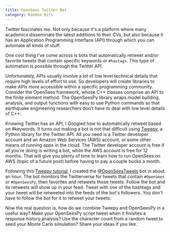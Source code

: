 ```yaml
---
title: OpenSees Twitter Bot
category: Random Bits
---
```


Twitter fascinates me. Not only because it's a platform where many academics
disseminate the latest additions to their CVs, but also because it has an
Application Programming Interface (API) through which you can automate all
kinds of stuff.

One cool thing I've come across is bots that automatically retweet and/or
favorite tweets that contain specific keywords or `#hastags`.
This type of automation is possible through the Twitter API.

Unfortunately, APIs usually involve a lot of low level technical details that
require high levels of effort to use. So developers will create libraries to
make APIs more accessible within a specific programming community. Consider
the OpenSees framework, whose C++ classes comprise an API to the finite
element method. The OpenSeesPy library wraps model building, analysis, and
output functions with easy to use Python commands so that earthquake
engineering researchers don't have to deal with low level details of C++.

Knowing Twitter has an API, I Googled how to automatically retweet based on
#keywords. It turns out making a bot is not that difficult using
[Tweepy](http://www.tweepy.org/), a
Python library for the Twitter API. All you need is a Twitter developer
account and an Amazon Web Services (AWS) account, or some other means of
running apps in the cloud. The Twitter developer account is free if all you're
doing is writing a bot, while the AWS account is free for 12 months. That will
give you plenty of time to learn how to run OpenSees on AWS (topic of a future
post) before having to pay a couple bucks a month.

Following this [Tweepy tutorial](https://realpython.com/twitter-bot-python-tweepy/),
I created the [@OpenSeesTweets](https://twitter.com/OpenSeesTweets) bot in about an
hour. The bot monitors the Twitterverse for tweets that contain `#OpenSees` or
`#OpenSeesPy`, then favorites and retweets those tweets. Follow the bot and its
retweets will show up in your feed. Tweet with one of the hashtags and your
tweet will be retweeted into the feeds of the bot's followers. You don't have
to follow the bot for it to retweet your tweets.

Now the real question is, how do we combine Tweepy and OpenSeesPy in a useful
way? Make your OpenSeesPy script tweet when it finishes a response history
analysis? Use the character count from a random tweet to seed your Monte Carlo
simulation? Share your ideas if you like.